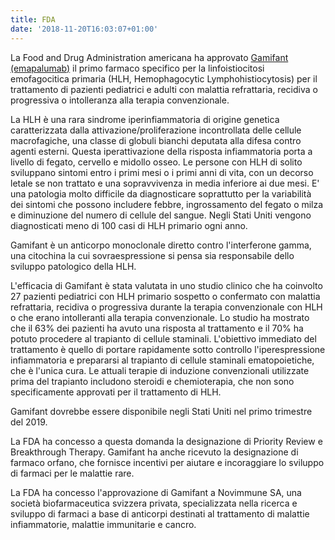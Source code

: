 ```yaml
---
title: FDA
date: '2018-11-20T16:03:07+01:00'
---
```

La Food and Drug Administration americana ha approvato [Gamifant (emapalumab)](https://www.fda.gov/NewsEvents/Newsroom/PressAnnouncements/UCM626263.htm?utm_campaign=112018_PR_FDA%20approves%20treatment%20for%20patients%20with%20HLH%20l&utm_medium=email&utm_source=Eloqua) il primo farmaco specifico per la linfoistiocitosi emofagocitica primaria (HLH, Hemophagocytic Lymphohistiocytosis) per il trattamento di pazienti pediatrici e adulti con malattia refrattaria, recidiva o progressiva o intolleranza alla terapia convenzionale.

La HLH è una rara sindrome iperinfiammatoria di origine genetica caratterizzata dalla attivazione/proliferazione incontrollata delle cellule macrofagiche, una classe di globuli bianchi deputata alla difesa contro agenti esterni. Questa iperattivazione della risposta infiammatoria porta a livello di fegato, cervello e midollo osseo. Le persone con HLH di solito sviluppano sintomi entro i primi mesi o i primi anni di vita, con un decorso letale se non trattato e una sopravvivenza in media inferiore ai due mesi. E' una patologia molto difficile da diagnosticare soprattutto per la variabilità dei sintomi che possono includere febbre, ingrossamento del fegato o milza e diminuzione del numero di cellule del sangue. Negli Stati Uniti vengono diagnosticati meno di 100 casi di HLH primario ogni anno. 

Gamifant è un anticorpo monoclonale diretto contro l'interferone gamma, una citochina la cui sovraespressione si pensa sia responsabile dello sviluppo patologico della HLH. 

L'efficacia di Gamifant è stata valutata in uno studio clinico che ha coinvolto 27 pazienti pediatrici con HLH primario sospetto o confermato con malattia refrattaria, recidiva o progressiva durante la terapia convenzionale con HLH o che erano intolleranti alla terapia convenzionale. Lo studio ha mostrato che il 63% dei pazienti ha avuto una risposta al trattamento e il 70% ha potuto procedere al trapianto di cellule staminali. L'obiettivo immediato del trattamento è quello di portare rapidamente sotto controllo l'iperespressione infiammatoria e prepararsi al trapianto di cellule staminali ematopoietiche, che è l'unica cura. Le attuali terapie di induzione convenzionali utilizzate prima del trapianto includono steroidi e chemioterapia, che non sono specificamente approvati per il trattamento di HLH.

Gamifant dovrebbe essere disponibile negli Stati Uniti nel primo trimestre del 2019.

La FDA ha concesso a questa domanda la designazione di Priority Review e Breakthrough Therapy. Gamifant ha anche ricevuto la designazione di farmaco orfano, che fornisce incentivi per aiutare e incoraggiare lo sviluppo di farmaci per le malattie rare.

La FDA ha concesso l'approvazione di Gamifant a Novimmune SA, una società biofarmaceutica svizzera privata, specializzata nella ricerca e sviluppo di farmaci a base di anticorpi destinati al trattamento di malattie infiammatorie, malattie immunitarie e cancro.

